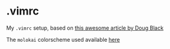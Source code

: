 # .vimrc


My `.vimrc` setup, based on [this awesome article by Doug Black](http://dougblack.io/words/a-good-vimrc.html)

The `molokai` colorscheme used available [here](https://github.com/tomasr/molokai)
